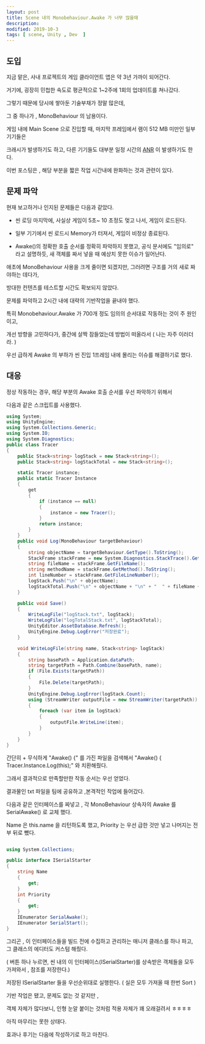 ```yaml
---
layout: post
title: Scene 내의 Monobehaviour.Awake 가 너무 많을때 
description: 
modified: 2019-10-3
tags: [ scene, Unity , Dev  ] 
---
```


## 도입 

지금 맡은, 사내 프로젝트의 게임 클라이언트 앱은 약 3년 가까이 되어간다. 

거기에, 굉장히 민첩한 속도로 평균적으로 1~2주에 1회의 업데이트를 쳐나갔다. 

그렇기 때문에 당시에 쌓아둔 기술부채가 정말 많은데, 

그 중 하나가 , MonoBehaviour 의 남용이다. 

게임 내에 Main Scene 으로 진입할 때, 마지막 프레임에서 램이 512 MB 미만인 일부 기기들은 

크래시가 발생하기도 하고, 다른 기기들도 대부분 일정 시간의 [ANR](https://support.google.com/googleplay/android-developer/answer/6083203?hl=ko) 이 발생하기도 한다. 

이번 포스팅은 , 해당 부분을 짧은 작업 시간내에 완화하는 것과 관련이 있다. 

## 문제 파악

현재 보고하거나 인지된 문제들은 다음과 같았다. 

- 씬 로딩 마지막에, 사실상 게임이 5초~ 10 초정도 멎고 나서, 게임이 로드된다.

- 일부 기기에서 씬 로드시 Memory가 터져서, 게임이 비정상 종료된다. 

- Awake()의 정확한 호출 순서를 정확히 파악하지 못했고, 공식 문서에도 "임의로" 라고 설명하듯, 새 객체를 짜서 넣을 때 예상치 못한 이슈가 일어난다. 

애초에 MonoBehaviour 사용을 크게 줄이면 되겠지만, 그러려면 구조를 거의 새로 짜야하는 데다가, 

방대한 컨텐츠를 테스트할 시간도 확보되지 않았다. 

문제를 파악하고 2시간 내에 대략의 기반작업을 끝내야 했다. 

특히 Monobehaviour.Awake 가 700개 정도 임의의 순서대로 작동하는 것이 주 원인이고, 

개선 방향을 고민하다가, 중간에 살짝 잠들었는데 방법이 떠올라서 ( 나는 자주 이러더라. )

우선 급하게 Awake 의 부하가 씬 진입 1프레임 내에 몰리는 이슈를 해결하기로 했다. 

## 대응

정상 작동하는 경우, 해당 부분의 Awake 호출 순서를 우선 파악하기 위해서 

다음과 같은 스크립트를 사용했다. 

``` csharp
using System;
using UnityEngine;
using System.Collections.Generic;
using System.IO;
using System.Diagnostics;
public class Tracer
{
    public Stack<string> logStack = new Stack<string>();
    public Stack<string> logStackTotal = new Stack<string>();

    static Tracer instance;
    public static Tracer Instance
    {
        get
        {
            if (instance == null)
            {
                instance = new Tracer();
            }
            return instance;
        }
    }
    public void Log(MonoBehaviour targetBehaviour)
    {
        string objectName = targetBehaviour.GetType().ToString();
        StackFrame stackFrame = new System.Diagnostics.StackTrace().GetFrame(1);
        string fileName = stackFrame.GetFileName();
        string methodName = stackFrame.GetMethod().ToString();
        int lineNumber = stackFrame.GetFileLineNumber();
        logStack.Push("\n" + objectName);
        logStackTotal.Push("\n" + objectName + "\n" + "  " + fileName + "  " + methodName + " (" + lineNumber + ") ");
    }

    public void Save()
    {
        WriteLogFile("logStack.txt", logStack);
        WriteLogFile("logTotalStack.txt", logStackTotal);
        UnityEditor.AssetDatabase.Refresh();
        UnityEngine.Debug.LogError("저장완료");
    }

    void WriteLogFile(string name, Stack<string> logStack)
    {
        string basePath = Application.dataPath;
        string targetPath = Path.Combine(basePath, name);
        if (File.Exists(targetPath))
        {
            File.Delete(targetPath);
        }
        UnityEngine.Debug.LogError(logStack.Count);
        using (StreamWriter outputFile = new StreamWriter(targetPath))
        {
            foreach (var item in logStack)
            {
                outputFile.WriteLine(item);
            }
        }
    }
}

```

간단히 + 무식하게 "Awake() {" 를 가진 파일을 검색해서 "Awake() { Tracer.Instance.Log(this);" 와 치환해줬다. 

그래서 결과적으로 만족할만한 작동 순서는 우선 얻었다. 

결과물인 txt 파일을 팀에 공유하고 ,본격적인 작업에 들어갔다. 

다음과 같은 인터페이스를 짜넣고 , 각 MonoBehaviour 상속자의 Awake 를 SerialAwake() 로 교체 했다. 

Name 은 this.name 을 리턴하도록 했고, Priority 는 우선 급한 것만 넣고 나머지는 전부 뒤로 뺐다.
```csharp

using System.Collections;

public interface ISerialStarter
{
    string Name
    {
        get;
    }
    int Priority
    {
        get;
    }
    IEnumerator SerialAwake();
    IEnumerator SerialStart();
}
```

그리곤 , 이 인터페이스들을 빌드 전에 수집하고 관리하는 매니저 클래스를 하나 파고, 그 클래스의 에디터도 커스텀 해줬다.

( 버튼 하나 누르면, 씬 내의 이 인터페이스(ISerialStarter)를 상속받은 객체들을 모두 가져와서 , 참조를 저장한다.)

저장된 ISerialStarter 들을 우선순위대로 실행한다. ( 실은 모두 가져올 때 한번 Sort )

기반 작업은 됐고, 문제도 없는 것 같지만 , 

객체 자체가 많다보니, 인형 눈알 붙이는 것처럼 적용 자체가 꽤 오래걸려서 ㅎㅎㅎㅎ 

아직 마무리는 못한 상태다. 

효과나 후기는 다음에 작성하기로 하고 마친다. 